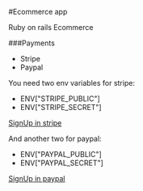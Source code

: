 #Ecommerce app

Ruby on rails Ecommerce


###Payments

- Stripe
- Paypal

You need two env variables for stripe:

- ENV["STRIPE_PUBLIC"]
- ENV["STRIPE_SECRET"]

[SignUp in stripe](https://stripe.com/)

And another two for paypal:

- ENV["PAYPAL_PUBLIC"]
- ENV["PAYPAL_SECRET"]


[SignUp in paypal](https://developer.paypal.com/)